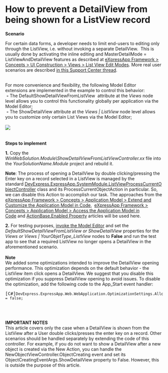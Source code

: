 # How to prevent a DetailView from being shown for a ListView record


<p><strong>Scenario</strong></p>
<p>For certain data forms, a developer needs to limit end-users to editing only through the ListView, i.e. without invoking a separate DetailView.  This is usually done by activating the inline editing and MasterDetailMode = ListViewAndDetailView features as described at <a href="https://documentation.devexpress.com/#eXpressAppFramework/CustomDocument113249">eXpressApp Framework > Concepts > UI Construction > Views > List View Edit Modes</a>. More real user scenarios are described <a href="https://www.devexpress.com/Support/Center/p/S34026">in this Support Center thread</a>.</p>
<p><br>For more convenience and flexibility, the following Model Editor extensions are implemented in the example to control this behavior:<br> <strong>-</strong> The DefaultShowDetailViewFromListView  attribute at the <em>Views</em> node level allows you to control this functionality globally per application via the Model Editor;<br> <strong>-</strong> The ShowDetailView attribute at the <em>Views | List</em><em>View</em> node level allows you to customize only certain List Views via the Model Editor;<br><br><img src="https://raw.githubusercontent.com/DevExpress-Examples/how-to-prevent-a-detailview-from-being-shown-for-a-listview-record-e622/11.2.5+/media/f4c032a0-35fa-11e5-80bf-00155d62480c.png"><br><br><br><strong>Steps to </strong><strong>implement<br></strong></p>
<p><strong>1.</strong> Copy the <em>WinWebSolution.Module\ShowDetailViewFromListViewController.xx</em> file into the <em>YourSolutionName.Module</em> project and rebuild it.</p>
<p><strong>Note</strong>: The process of opening a DetailView by double clicking/pressing the Enter key on a record selected in a ListView is managed by the standard <u><a href="http://www.devexpress.com/Help/?document=ExpressApp/clsDevExpressExpressAppSystemModuleListViewProcessCurrentObjectControllertopic.htm">DevExpress.ExpressApp.SystemModule.ListViewProcessCurrentObjectController</a></u> class and its ProcessCurrentObjectAction in particular. So, we can disable this Action to accomplish our task. The approaches from the <a href="https://documentation.devexpress.com/#eXpressAppFramework/CustomDocument113169">eXpressApp Framework > Concepts > Application Model > Extend and Customize the Application Model in Code</a>,  <a href="https://documentation.devexpress.com/#eXpressAppFramework/CustomDocument112810">eXpressApp Framework > Concepts > Application Model > Access the Application Model in Code</a> and <a href="https://documentation.devexpress.com/#eXpressAppFramework/DevExpressExpressAppActionsActionBase_Enabledtopic">ActionBase.Enabled Property</a> articles will be used here.</p>
<p><strong>2.</strong> For testing purposes, <a href="https://documentation.devexpress.com/eXpressAppFramework/CustomDocument113326.aspx">invoke the Model Editor</a> and set the <em>DefaultShowDetailViewFromListView or ShowDetailView</em> properties for the<em> Views or Views | YourObjetType_ListView</em> nodes to <strong>False</strong> and run the test app to see that a required ListView no longer opens a DetailView in the aforementioned scenario.<br><br><strong>Note</strong><br>We added some optimizations intended to improve the DetailView opening performance. This optimization depends on the default behavior - the ListView item click opens a DetailView. We suggest that you disable this optimization if you suppress DetailView opening to avoid issues. To disable the optimization, add the following code to the App_Start event handler:</p>
<pre class="cr-code">[C#]<code>DevExpress.ExpressApp.Web.WebApplication.OptimizationSettings.AllowFastProcessListViewRecordActions = false;</code></pre>
<p> </p>
<p><br><strong>IMPORTANT NOTES</strong><br>This article covers only the case when a DetailView is shown from the ListView after a User double clicks/presses the enter key on a record. Other scenarios should be handled separately by extending the code of this controller. For example, if you do not want to show a DetailView after a new object is created via the New Action, you can handle the NewObjectViewController.ObjectCreating event and set its ObjectCreatingEventArgs.ShowDetailView property to False. However, this is outside the purpose of this article.</p>

<br/>


